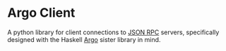 # Argo Client

A python library for client connections to [JSON RPC](https://www.jsonrpc.org/specification) servers, specifically designed with the Haskell [Argo](https://github.com/galoisinc/argo) sister library in mind.
